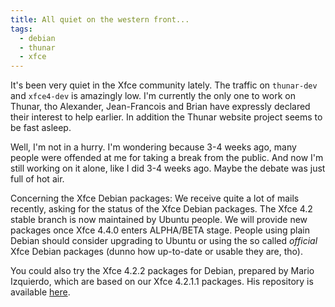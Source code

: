 ```yaml
---
title: All quiet on the western front...
tags:
  - debian
  - thunar
  - xfce
---
```


It's been very quiet in the Xfce community lately. The traffic on <code>thunar-dev</code> and <code>xfce4-dev</code> is amazingly low. I'm currently the only one to work on Thunar, tho Alexander, Jean-Francois and Brian have expressly declared their interest to help earlier. In addition the Thunar website project seems to be fast asleep.

Well, I'm not in a hurry. I'm wondering because 3-4 weeks ago, many people were offended at me for taking a break from the public. And now I'm still working on it alone, like I did 3-4 weeks ago. Maybe the debate was just full of hot air.

Concerning the Xfce Debian packages: We receive quite a lot of mails recently, asking for the status of the Xfce Debian packages. The Xfce 4.2 stable branch is now maintained by Ubuntu people. We will provide new packages once Xfce 4.4.0 enters ALPHA/BETA stage. People using plain Debian should consider upgrading to Ubuntu or using the so called <i>official</i> Xfce Debian packages (dunno how up-to-date or usable they are, tho).

You could also try the Xfce 4.2.2 packages for Debian, prepared by Mario Izquierdo, which are based on our Xfce 4.2.1.1 packages. His repository is available <a href="http://idefix.eup.uva.es/xfce-4.2.2/">here</a>.
